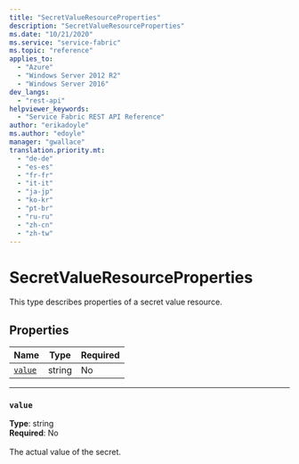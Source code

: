 ```yaml
---
title: "SecretValueResourceProperties"
description: "SecretValueResourceProperties"
ms.date: "10/21/2020"
ms.service: "service-fabric"
ms.topic: "reference"
applies_to: 
  - "Azure"
  - "Windows Server 2012 R2"
  - "Windows Server 2016"
dev_langs: 
  - "rest-api"
helpviewer_keywords: 
  - "Service Fabric REST API Reference"
author: "erikadoyle"
ms.author: "edoyle"
manager: "gwallace"
translation.priority.mt: 
  - "de-de"
  - "es-es"
  - "fr-fr"
  - "it-it"
  - "ja-jp"
  - "ko-kr"
  - "pt-br"
  - "ru-ru"
  - "zh-cn"
  - "zh-tw"
---
```

# SecretValueResourceProperties

This type describes properties of a secret value resource.

## Properties
| Name | Type | Required |
| --- | --- | --- |
| [`value`](#value) | string | No |

____
### `value`
__Type__: string <br/>
__Required__: No<br/>
<br/>
The actual value of the secret.
